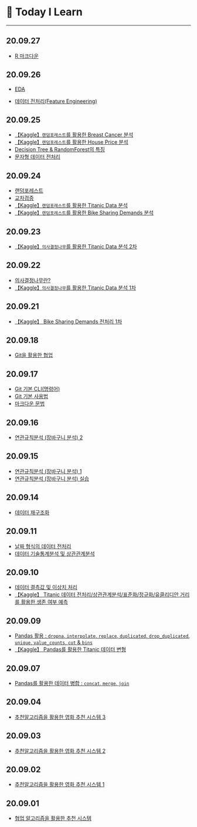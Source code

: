 # :bookmark_tabs: Today I Learn

---



## 20.09.27

* [R 마크다운]()

  

## 20.09.26

* [EDA]()

* [데이터 전처리(Feature Engineering)]() 

  

## 20.09.25

* [【Kaggle】`랜덤포레스트`를 활용한 Breast Cancer 분석](https://github.com/chloecmin/MultiCampus-AI-Engineering-based-on-Deep-Learning/blob/master/200925/200925%20breast-cancer-wisconsin.ipynb)
* [【Kaggle】`랜덤포레스트`를 활용한 House Price 분석](https://github.com/chloecmin/MultiCampus-AI-Engineering-based-on-Deep-Learning/blob/master/200925/200925%20House-Prices.ipynb) 
* [Decision Tree & RandomForest의 특징](https://github.com/chloecmin/MultiCampus-AI-Engineering-based-on-Deep-Learning/blob/master/200925/DT%20%26%20RF%EC%9D%98%20%ED%8A%B9%EC%A7%95.md)
* [문자형 데이터 전처리](https://github.com/chloecmin/MultiCampus-AI-Engineering-based-on-Deep-Learning/blob/master/200925/200925%20문자형%20데이터.ipynb)



## 20.09.24

* [랜덤포레스트](https://github.com/chloecmin/MultiCampus-AI-Engineering-based-on-Deep-Learning/blob/master/200924/%EB%9E%9C%EB%8D%A4%ED%8F%AC%EB%A0%88%EC%8A%A4%ED%8A%B8.md)
* [교차검증](https://github.com/chloecmin/MultiCampus-AI-Engineering-based-on-Deep-Learning/blob/master/200924/%EA%B5%90%EC%B0%A8%EA%B2%80%EC%A6%9D.md)
* [【Kaggle】`랜덤포레스트`를 활용한 Titanic Data 분석](https://github.com/chloecmin/MultiCampus-AI-Engineering-based-on-Deep-Learning/blob/master/200924/200924%20titanic.ipynb)
* [【Kaggle】`랜덤포레스트`를 활용한 Bike Sharing Demands 분석](https://github.com/chloecmin/MultiCampus-AI-Engineering-based-on-Deep-Learning/blob/master/200924/200924%20bike-sharing-demand.ipynb) 



## 20.09.23

* [【Kaggle】`의사결정나무`를 활용한 Titanic Data 분석 2차](https://github.com/chloecmin/MultiCampus-AI-Engineering-based-on-Deep-Learning/tree/master/200923)

  


## 20.09.22 

* [의사결정나무란?](https://github.com/chloecmin/MultiCampus-AI-Engineering-based-on-Deep-Learning/blob/master/200922/%EC%9D%98%EC%82%AC%EA%B2%B0%EC%A0%95%EB%82%98%EB%AC%B4(Decision%20Tree).md)
* [【Kaggle】`의사결정나무`를 활용한 Titanic Data 분석 1차](https://github.com/chloecmin/MultiCampus-AI-Engineering-based-on-Deep-Learning/tree/master/200922)




## 20.09.21 

* [【Kaggle】 Bike Sharing Demands 전처리 1차](https://github.com/chloecmin/MultiCampus-AI-Engineering-based-on-Deep-Learning/blob/master/200921/20200921.ipynb)



## 20.09.18 

* [Git을 활용한 협업](https://github.com/chloecmin/MultiCampus-AI-Engineering-based-on-Deep-Learning/blob/master/200918/git2.md)



## 20.09.17 

* [Git 기본 CLI(명령어)](https://github.com/chloecmin/MultiCampus-AI-Engineering-based-on-Deep-Learning/blob/master/200917/%EA%B5%90%EC%95%881_CLI.md)
* [Git 기본 사용법](https://github.com/chloecmin/MultiCampus-AI-Engineering-based-on-Deep-Learning/blob/master/200917/%EA%B5%90%EC%95%882_git.md)
* [마크다운 문법](https://github.com/chloecmin/MultiCampus-AI-Engineering-based-on-Deep-Learning/blob/master/200917/%EC%8B%A4%EC%8A%B51_%EB%AF%BC%EC%B1%84%EC%A0%95.md)



## 20.09.16

* [연관규칙분석 (장바구니 분석) 2](https://github.com/chloecmin/MultiCampus-AI-Engineering-based-on-Deep-Learning/blob/master/200915/20200916.ipynb) 



## 20.09.15

* [연관규칙분석 (장바구니 분석) 1](https://github.com/chloecmin/MultiCampus-AI-Engineering-based-on-Deep-Learning/blob/master/200915/20200915.ipynb)
* [연관규칙분석 (장바구니 분석) 실습](https://github.com/chloecmin/MultiCampus-AI-Engineering-based-on-Deep-Learning/blob/master/200915/200915%20%EC%97%B0%EC%8A%B5%EB%AC%B8%EC%A0%9C.ipynb)



## 20.09.14

* [데이터 재구조화](https://github.com/chloecmin/MultiCampus-AI-Engineering-based-on-Deep-Learning/blob/master/200914/20200914.ipynb)



## 20.09.11

* [날짜 형식의 데이터 전처리](https://github.com/chloecmin/MultiCampus-AI-Engineering-based-on-Deep-Learning/blob/master/200911/200911.ipynb)
* [데이터 기술통계분석 및 상관관계분석](https://github.com/chloecmin/MultiCampus-AI-Engineering-based-on-Deep-Learning/blob/master/200911/200911%20수행평가.ipynb)



## 20.09.10

* [데이터 결측값 및 이상치 처리](https://github.com/chloecmin/MultiCampus-AI-Engineering-based-on-Deep-Learning/blob/master/200910/20200910.ipynb)
* [【Kaggle】 Titanic 데이터 전처리/상관관계분석/표준화/정규화/유클리디안 거리를 활용한 생존 여부 예측 ](https://github.com/chloecmin/MultiCampus-AI-Engineering-based-on-Deep-Learning/blob/master/200910/200910%20연습문제.ipynb)



## 20.09.09

* [Pandas 활용 : `dropna`, `interpolate`, `replace`, `duplicated`, `drop_duplicated`, `unique`, `value_counts`, `cut` & `bins`](https://github.com/chloecmin/MultiCampus-AI-Engineering-based-on-Deep-Learning/blob/master/200909/20200909.ipynb)
* [【Kaggle】 Pandas를 활용한 Titanic 데이터 변형](https://github.com/chloecmin/MultiCampus-AI-Engineering-based-on-Deep-Learning/blob/master/200909/200909%20연습문제.ipynb) 



## 20.09.07

* [Pandas를 활용한 데이터 병합 : `concat`, `merge`, `join`](https://github.com/chloecmin/MultiCampus-AI-Engineering-based-on-Deep-Learning/blob/master/200907/20200907.ipynb) 



## 20.09.04

* [추천알고리즘을 활용한 영화 추천 시스템 3](https://github.com/chloecmin/MultiCampus-AI-Engineering-based-on-Deep-Learning/blob/master/200904/20200904.ipynb) 



## 20.09.03

* [추천알고리즘을 활용한 영화 추천 시스템 2](https://github.com/chloecmin/MultiCampus-AI-Engineering-based-on-Deep-Learning/blob/master/200903/20200903.ipynb) 



## 20.09.02

* [추천알고리즘을 활용한 영화 추천 시스템 1](https://github.com/chloecmin/MultiCampus-AI-Engineering-based-on-Deep-Learning/blob/master/200902/200902.ipynb) 



## 20.09.01

* [협업 알고리즘을 활용한 추천 시스템](https://github.com/chloecmin/MultiCampus-AI-Engineering-based-on-Deep-Learning/blob/master/200902/20200902.ipynb) 

